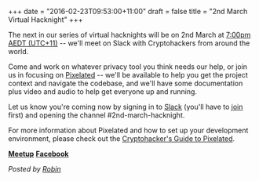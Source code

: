 +++
date = "2016-02-23T09:53:00+11:00"
draft = false
title = "2nd March Virtual Hacknight"
+++

The next in our series of virtual hacknights will be on 2nd March at [7:00pm AEDT (UTC+11)](https://www.timeanddate.com/worldclock/fixedtime.html?msg=Cryptohack+Virtual+Hack+Night&iso=20160302T1900&p1=152) -- we'll meet on Slack with Cryptohackers from around the world.

Come and work on whatever privacy tool you think needs our help, or join us in focusing on [Pixelated](https://pixelated-project.org) -- we'll be available to help you get the project context and navigate the codebase, and we'll have some documentation plus video and audio to help get everyone up and running.   

Let us know you're coming now by signing in to [Slack](https://cryptohack.slack.com/) (you'll have to [join](https://cryptohack.herokuapp.com) first) and opening the channel #2nd-march-hacknight.

For more information about Pixelated and how to set up your development environment, please check out the [Cryptohacker's Guide to Pixelated](/pixelated.html).

<p class="center">
<a class="button" href="http://www.meetup.com/cryptohack-melbourne/events/229054067/"><strong>Meetup</strong></a>
<a class="button" href="https://www.facebook.com/events/469070656627025/"><strong>Facebook</strong></a>
</p>

*Posted by [Robin](https://robindoherty.com)*
